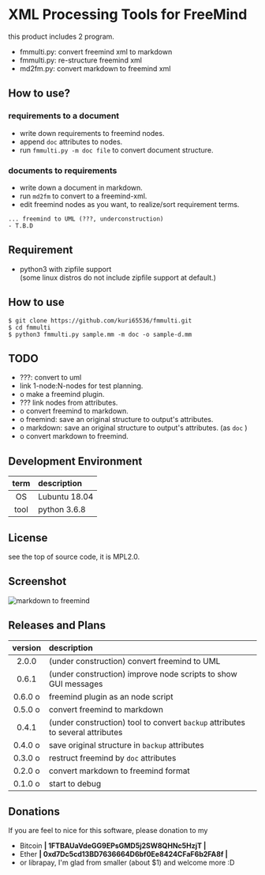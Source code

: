 XML Processing Tools for FreeMind
===============================================================================
this product includes 2 program.

- fmmulti.py: convert freemind xml to markdown
- fmmulti.py: re-structure freemind xml
- md2fm.py: convert markdown to freemind xml


How to use?
-----------------------------------------
### requirements to a document
- write down requirements to freemind nodes.
- append `doc` attributes to nodes.
- run `fmmulti.py -m doc file` to convert document structure.

### documents to requirements
- write down a document in markdown.
- run `md2fm` to convert to a freemind-xml.
- edit freemind nodes as you want, to realize/sort requirement terms.

```
... freemind to UML (???, underconstruction)
- T.B.D
```


Requirement
-----------------------------------------
- python3 with zipfile support  
    (some linux distros do not include zipfile support at default.)


How to use
-----------------------------------------
```
$ git clone https://github.com/kuri65536/fmmulti.git
$ cd fmmulti
$ python3 fmmulti.py sample.mm -m doc -o sample-d.mm
```


TODO
-----------------------------------------
- ???: convert to uml
- link 1-node:N-nodes for test planning.
- o make a freemind plugin.
- ??? link nodes from attributes.
- o convert freemind to markdown.
- o freemind: save an original structure to output's attributes.
- o markdown: save an original structure to output's attributes. (as `doc` )
- o convert markdown to freemind.


Development Environment
-----------------------------------------

| term | description   |
|:----:|:--------------|
| OS   | Lubuntu 18.04 |
| tool | python 3.6.8  |


License
-----------------------------------------
see the top of source code, it is MPL2.0.


Screenshot
-----------------------------------------
![markdown to freemind](https://gist.githubusercontent.com/kuri65536/4342c39349e744f845d8e7bd223fa919/raw/d26893410ab94b31623a960489f2662c29ec7a69/2019-11-02-145011_549x713_scrot.png)


Releases and Plans
-----------------------------------------

| version | description |
|:-------:|:---|
| 2.0.0   | (under construction) convert freemind to UML |
| 0.6.1   | (under construction) improve node scripts to show GUI messages |
| 0.6.0 o | freemind plugin as an node script |
| 0.5.0 o | convert freemind to markdown |
| 0.4.1   | (under construction) tool to convert `backup` attributes to several attributes |
| 0.4.0 o | save original structure in `backup` attributes |
| 0.3.0 o | restruct freemind by `doc` attributes |
| 0.2.0 o | convert markdown to freemind format |
| 0.1.0 o | start to debug |


Donations
---------------------
If you are feel to nice for this software, please donation to my

- Bitcoin **| 1FTBAUaVdeGG9EPsGMD5j2SW8QHNc5HzjT |**
- Ether **| 0xd7Dc5cd13BD7636664D6bf0Ee8424CFaF6b2FA8f |**
- or librapay, I'm glad from smaller (about $1) and welcome more :D

<!--
vi: ft=markdown:et:fdm=marker
-->
